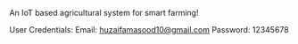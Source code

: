 An IoT based agricultural system for smart farming!

User Credentials:
Email: huzaifamasood10@gmail.com
Password: 12345678
